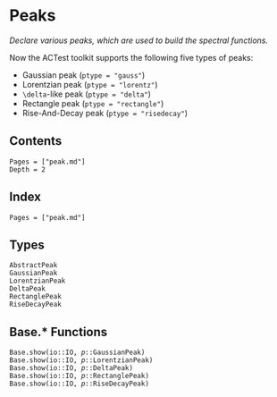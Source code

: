 # Peaks

*Declare various peaks, which are used to build the spectral functions.*

Now the ACTest toolkit supports the following five types of peaks:

* Gaussian peak (`ptype = "gauss"`)
* Lorentzian peak (`ptype = "lorentz"`)
* ``\delta``-like peak (`ptype = "delta"`)
* Rectangle peak (`ptype = "rectangle"`)
* Rise-And-Decay peak (`ptype = "risedecay"`)

## Contents

```@contents
Pages = ["peak.md"]
Depth = 2
```

## Index

```@index
Pages = ["peak.md"]
```

## Types

```@docs
AbstractPeak
GaussianPeak
LorentzianPeak
DeltaPeak
RectanglePeak
RiseDecayPeak
```

## Base.* Functions

```@docs
Base.show(io::IO, 𝑝::GaussianPeak)
Base.show(io::IO, 𝑝::LorentzianPeak)
Base.show(io::IO, 𝑝::DeltaPeak)
Base.show(io::IO, 𝑝::RectanglePeak)
Base.show(io::IO, 𝑝::RiseDecayPeak)
```

